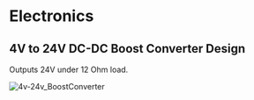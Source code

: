 # Electronics

## 4V to 24V DC-DC Boost Converter Design
Outputs 24V under 12 Ohm load.

![4v-24v_BoostConverter](https://github.com/projectOrhan/Electronics/assets/28529085/c36b652e-1d7c-47cc-aa9d-90b48a4b96b3)
